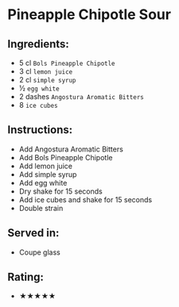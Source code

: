 # Pineapple Chipotle Sour

## Ingredients:
- 5 cl `Bols Pineapple Chipotle`
- 3 cl `lemon juice`
- 2 cl `simple syrup`
- ½ `egg white`
- 2 dashes `Angostura Aromatic Bitters`
- 8 `ice cubes`

## Instructions:
- Add Angostura Aromatic Bitters
- Add Bols Pineapple Chipotle
- Add lemon juice
- Add simple syrup
- Add egg white
- Dry shake for 15 seconds
- Add ice cubes and shake for 15 seconds
- Double strain

## Served in:
- Coupe glass

## Rating:
- ★★★★★